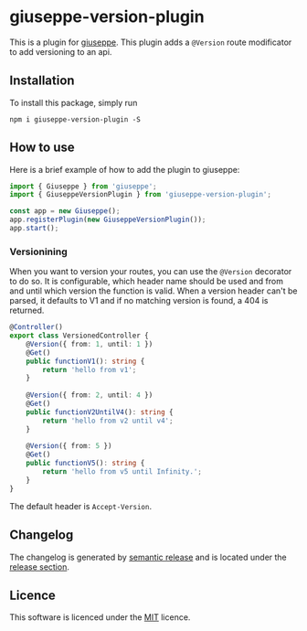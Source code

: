 # giuseppe-version-plugin

This is a plugin for [giuseppe](http://giuseppe.smartive.ch).
This plugin adds a `@Version` route modificator to add versioning to an api.

## Installation

To install this package, simply run

`npm i giuseppe-version-plugin -S`

## How to use

Here is a brief example of how to add the plugin to giuseppe:

```typescript
import { Giuseppe } from 'giuseppe';
import { GiuseppeVersionPlugin } from 'giuseppe-version-plugin';

const app = new Giuseppe();
app.registerPlugin(new GiuseppeVersionPlugin());
app.start();
```

### Versionining

When you want to version your routes, you can use the `@Version` decorator to do so.
It is configurable, which header name should be used and from and until which version the function is valid.
When a version header can't be parsed, it defaults to V1 and if no matching version is found, a 404 is returned.

```typescript
@Controller()
export class VersionedController {
    @Version({ from: 1, until: 1 })
    @Get()
    public functionV1(): string {
        return 'hello from v1';
    }
    
    @Version({ from: 2, until: 4 })
    @Get()
    public functionV2UntilV4(): string {
        return 'hello from v2 until v4';
    }
    
    @Version({ from: 5 })
    @Get()
    public functionV5(): string {
        return 'hello from v5 until Infinity.';
    }
}
```

The default header is `Accept-Version`.

## Changelog

The changelog is generated by [semantic release](https://github.com/semantic-release/semantic-release) and is located under the 
[release section](https://github.com/smartive/giuseppe-version-plugin/releases).

## Licence

This software is licenced under the [MIT](LICENSE) licence.
